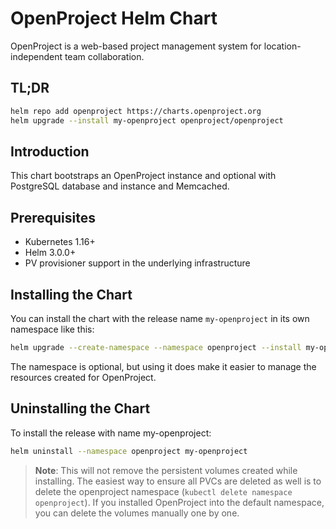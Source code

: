 # OpenProject Helm Chart

OpenProject is a web-based project management system for location-independent team collaboration.

## TL;DR

```bash
helm repo add openproject https://charts.openproject.org
helm upgrade --install my-openproject openproject/openproject
```

## Introduction

This chart bootstraps an OpenProject instance and optional with PostgreSQL database and instance and Memcached.

## Prerequisites
- Kubernetes 1.16+
- Helm 3.0.0+
- PV provisioner support in the underlying infrastructure

## Installing the Chart

You can install the chart with the release name `my-openproject` in its own namespace like this:

```bash
helm upgrade --create-namespace --namespace openproject --install my-openproject openproject/openproject
```

The namespace is optional, but using it does make it easier to manage the resources
created for OpenProject.

## Uninstalling the Chart

To install the release with name my-openproject:

```bash
helm uninstall --namespace openproject my-openproject
```

> **Note**: This will not remove the persistent volumes created while installing.
> The easiest way to ensure all PVCs are deleted as well is to delete the openproject namespace
> (`kubectl delete namespace openproject`). If you installed OpenProject into the default
> namespace, you can delete the volumes manually one by one.
